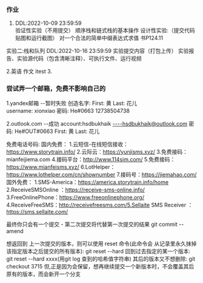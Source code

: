 ### 作业
1. DDL:2022-10-09 23:59:59  
验证性实验（不用提交）
顺序栈和链式栈的基本操作
设计性实验:（提交代码贴图和运行截图）
对一个合法的简单中缀表达式求值
书P124.11

实验二:栈和队列 DDL:2022-10-16 23:59:59
实验提交内容（打包上传）
实验报告、实验源代码（包含清晰注释）、可执行文件、运行视频

2.英语
作文
itest
3.



### 尝试弄一个邮箱，免费不影响自己的
1.yandex邮箱 --暂时失败
创造名字: First: 黄 Last: 花儿  
username: xionxiao
密码: He#0663
12738504738


2.outlook.com   --成功
account:hsdbukhaik
  ----hsdbukhaik@outlook.com
密码: He#OUT#0663
First: 黄 Last: 花儿

免费电话号码:
国内免费：
1.云短信-在线短信接收：https://www.storytrain.info/
2.云际云：https://yunjisms.xyz/
3.免费接码：mianfeijiema.com
4.接码平台：http://www.114sim.com/
5.免费接码：https://www.mianfeisms.xyz/
6.LotHelper：https://www.lothelper.com/cn/shownumber
7.接码号：https://jiemahao.com/
国外免费：
1.SMS-America：https://america.storytrain.info/home
2.ReceiveSMSOnline ：https://receive-sms-online.info/
3.FreeOnlinePhone：https://www.freeonlinephone.org/
4.ReceiveFreeSMS：http://receivefreesms.com/5.Sellaite 
SMS Receiver ：https://sms.sellaite.com/




最终你只会有一个提交 - 第二次提交将代替第一次提交的结果
git commit --amend


想返回到 上一次提交的版本，则可以使用 reset 命令(此命令会 从记录里永久抹掉该指定版本之后提交的所有版本):
git reset --hard
回到过去指定的某一个版本:
git reset --hard xxxx(用git log 查到的哈希值字符串)
其后的版本又不想删除:
git checkout 3715
但,正是因为会保留，想再继续提交一个新版本时，不会覆盖其后原有的版本，而会新开一个分支
